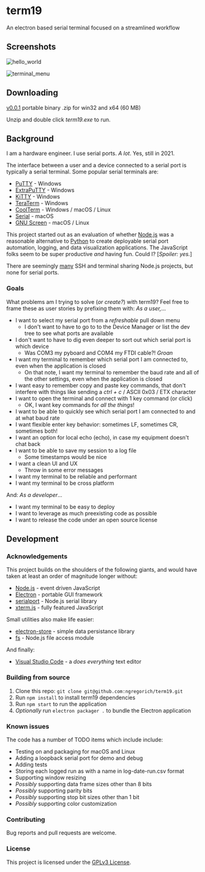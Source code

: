 # term19
An electron based serial terminal focused on a streamlined workflow

## Screenshots

![hello_world](https://user-images.githubusercontent.com/44035038/106377024-d493ff80-634e-11eb-9e58-77e91453e33f.png)

![terminal_menu](https://user-images.githubusercontent.com/44035038/106377078-48360c80-634f-11eb-903d-ccdb4ef6ad94.png)

## Downloading

[v0.0.1](https://drive.google.com/file/d/1UQ8NOF8o5JViOawQrFrpKXQ_qp0Bykh7/view?usp=sharing) portable binary .zip for win32 and x64 (60 MB)

Unzip and double click *term19.exe* to run.

## Background

I am a hardware engineer. I use serial ports. *A lot*. Yes, still in 2021.

The interface between a user and a device connected to a serial port is typically a serial terminal. Some popular serial terminals are:
- [PuTTY](https://www.chiark.greenend.org.uk/~sgtatham/putty/) - Windows
- [ExtraPuTTY](http://extraputty.com/) - Windows
- [KiTTY](http://www.9bis.net/kitty/) - Windows
- [TeraTerm](https://ttssh2.osdn.jp/) - Windows
- [CoolTerm](https://www.freeware.the-meiers.org/) - Windows / macOS / Linux
- [Serial](https://www.decisivetactics.com/products/serial/) - macOS
- [GNU Screen](https://www.gnu.org/software/screen/) - macOS / Linux

This project started out as an evaluation of whether [Node.js](https://nodejs.org/en/) was a reasonable alternative to [Python](https://www.python.org/) to create deployable serial port automation, logging, and data visualization applications. The JavaScript folks seem to be super productive *and* having fun. Could I? \[*Spoiler: yes.*\]

There are seemingly [many](https://xtermjs.org/) SSH and terminal sharing Node.js projects, but none for serial ports.

### Goals

What problems am I trying to solve (*or create?*) with term19? Feel free to frame these as user stories by prefixing them with: *As a user,*...

- I want to select my serial port from a *refreshable* pull down menu
    - I don't want to have to go to to the Device Manager or list the dev tree to see what ports are available
- I don't want to have to dig even deeper to sort out which serial port is which device
    - Was COM3 my pyboard and COM4 my FTDI cable?! *Groan*
- I want my terminal to remember which serial port I am connected to, even when the application is closed
    - On that note, I want my terminal to remember the baud rate and all of the other settings, even when the application is closed
- I want easy to remember copy and paste key commands, that don't interfere with things like sending a *ctrl + c* / ASCII 0x03 / ETX character
- I want to open the terminal and connect with 1 key command (or click)
    - OK, I want key commands for *all the things*!
- I want to be able to quickly see which serial port I am connected to and at what baud rate
- I want flexible enter key behavior: sometimes LF, sometimes CR, sometimes both!
- I want an option for local echo (echo), in case my equipment doesn't chat back
- I want to be able to save my session to a log file
    - Some timestamps would be nice
- I want a clean UI and UX
    - Throw in some error messages
- I want my terminal to be reliable and performant
- I want my terminal to be cross platform

And: *As a developer*...

- I want my terminal to be easy to deploy
- I want to leverage as much preexisting code as possible
- I want to release the code under an open source license

## Development

### Acknowledgements

This project builds on the shoulders of the following giants, and would have taken at least an order of magnitude longer without:

- [Node.js](https://nodejs.org/en/) - event driven JavaScript
- [Electron](https://www.electronjs.org/) - portable GUI framework
- [serialport](https://serialport.io/) - Node.js serial library
- [xterm.js](https://xtermjs.org/) - fully featured JavaScript

Small utilities also make life easier:

- [electron-store](https://github.com/sindresorhus/electron-store) - simple data persistance library
- [fs](https://nodejs.dev/learn/the-nodejs-fs-module) - Node.js file access module

And finally:

- [Visual Studio Code](https://code.visualstudio.com/) - a *does everything* text editor

### Building from source

1. Clone this repo: ```git clone git@github.com:ngregorich/term19.git```
1. Run ```npm install``` to install term19 dependencies
1. Run ```npm start``` to run the application
1. *Optionally* run ```electron packager .``` to bundle the Electron application

### Known issues

The code has a number of TODO items which include include:

- Testing on and packaging for macOS and Linux
- Adding a loopback serial port for demo and debug
- Adding tests
- Storing each logged run as with a name in log-date-run.csv format
- Supporting window resizing
- *Possibly* supporting data frame sizes other than 8 bits 
- *Possibly* supporting parity bits
- *Possibly* supporting stop bit sizes other than 1 bit
- *Possibly* supporting color customization

### Contributing

Bug reports and pull requests are welcome.

### License

This project is licensed under the [GPLv3 License](LICENSE.md).